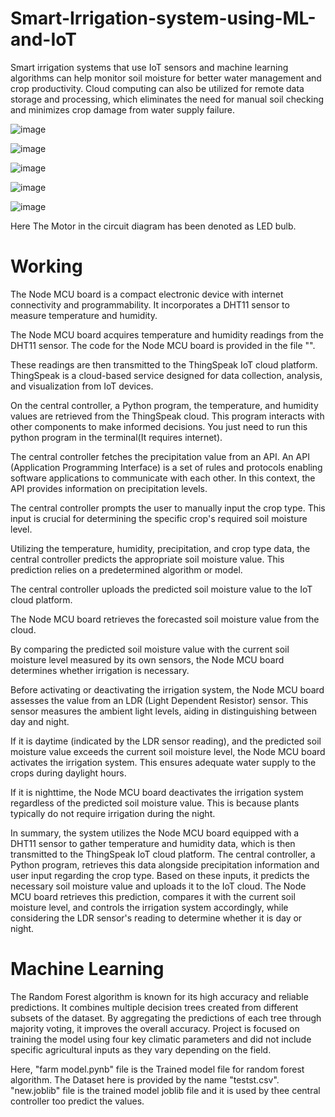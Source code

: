 # Smart-Irrigation-system-using-ML-and-IoT
Smart irrigation systems that use IoT sensors and machine learning algorithms can help monitor soil moisture for better water management and crop productivity.  Cloud computing can also be utilized for remote data storage and processing, which eliminates the need for manual soil checking and minimizes crop damage from water supply failure.


![image](https://github.com/Avdhesh616/Smart-Irrigation-system-using-ML-and-IoT/assets/75134990/0e7e4ea9-3a37-4b98-9b39-5325eaec139a)

![image](https://github.com/Avdhesh616/Smart-Irrigation-system-using-ML-and-IoT/assets/75134990/a3709bcd-03fd-4f10-be5e-e949e379dd07)

![image](https://github.com/Avdhesh616/Smart-Irrigation-system-using-ML-and-IoT/assets/75134990/aea83f98-93d4-4a17-8279-ebce6bc34ca8)



![image](https://github.com/Avdhesh616/Smart-Irrigation-system-using-ML-and-IoT/assets/75134990/6e9e0d1a-5fed-4fec-bd0f-1bb867160369)

![image](https://github.com/Avdhesh616/Smart-Irrigation-system-using-ML-and-IoT/assets/75134990/73f0869e-f056-4014-a920-66477c0202b7)

Here The Motor in the circuit diagram has been denoted as LED bulb.


# Working
The Node MCU board is a compact electronic device with internet connectivity and programmability. It incorporates a DHT11 sensor to measure temperature and humidity.

The Node MCU board acquires temperature and humidity readings from the DHT11 sensor. The code for the Node MCU board is provided in the file "".

These readings are then transmitted to the ThingSpeak IoT cloud platform. ThingSpeak is a cloud-based service designed for data collection, analysis, and visualization from IoT devices.

On the central controller, a Python program, the temperature, and humidity values are retrieved from the ThingSpeak cloud. This program interacts with other components to make informed decisions. You just need to run this python program in the terminal(It requires internet).

The central controller fetches the precipitation value from an API. An API (Application Programming Interface) is a set of rules and protocols enabling software applications to communicate with each other. In this context, the API provides information on precipitation levels.

The central controller prompts the user to manually input the crop type. This input is crucial for determining the specific crop's required soil moisture level.

Utilizing the temperature, humidity, precipitation, and crop type data, the central controller predicts the appropriate soil moisture value. This prediction relies on a predetermined algorithm or model.

The central controller uploads the predicted soil moisture value to the IoT cloud platform.

The Node MCU board retrieves the forecasted soil moisture value from the cloud.

By comparing the predicted soil moisture value with the current soil moisture level measured by its own sensors, the Node MCU board determines whether irrigation is necessary.

Before activating or deactivating the irrigation system, the Node MCU board assesses the value from an LDR (Light Dependent Resistor) sensor. This sensor measures the ambient light levels, aiding in distinguishing between day and night.

If it is daytime (indicated by the LDR sensor reading), and the predicted soil moisture value exceeds the current soil moisture level, the Node MCU board activates the irrigation system. This ensures adequate water supply to the crops during daylight hours.

If it is nighttime, the Node MCU board deactivates the irrigation system regardless of the predicted soil moisture value. This is because plants typically do not require irrigation during the night.

In summary, the system utilizes the Node MCU board equipped with a DHT11 sensor to gather temperature and humidity data, which is then transmitted to the ThingSpeak IoT cloud platform. The central controller, a Python program, retrieves this data alongside precipitation information and user input regarding the crop type. Based on these inputs, it predicts the necessary soil moisture value and uploads it to the IoT cloud. The Node MCU board retrieves this prediction, compares it with the current soil moisture level, and controls the irrigation system accordingly, while considering the LDR sensor's reading to determine whether it is day or night.



# Machine Learning

The Random Forest algorithm is known for its high accuracy and reliable predictions. It combines multiple decision trees created from different subsets of the dataset. By aggregating the predictions of each tree through majority voting, it improves the overall accuracy. Project is focused on training the model using four key climatic parameters and did not include specific agricultural inputs as they vary depending on the field.

Here, "farm model.pynb" file is the Trained model file for random forest algorithm. The  Dataset here is provided by the name "testst.csv".
"new.joblib" file is the trained model joblib file  and it is used by thee central controller too predict the values. 
